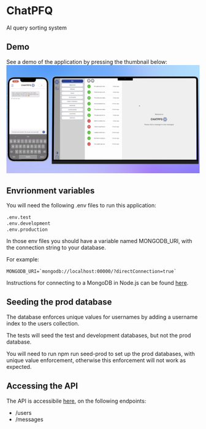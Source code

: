# ChatPFQ
AI query sorting system

## Demo

See a demo of the application by pressing the thumbnail below:
![Screenshot from demo video displaying the iPhone and web app](/demo/thumbnail.png)

## Envrionment variables

You will need the following .env files to run this application:
````
.env.test
.env.development
.env.production
````
In those env files you should have a variable named MONGODB_URI, with the connection string to your database.

For example:
````
MONGODB_URI=`mongodb://localhost:00000/?directConnection=true`
````

Instructions for connecting to a MongoDB in Node.js can be found [here](https://www.mongodb.com/docs/drivers/node/current/fundamentals/connection/connect/).

## Seeding the prod database

The database enforces unique values for usernames by adding a username index to the users collection.

The tests will seed the test and development databases, but not the prod database.

You will need to run npm run seed-prod to set up the prod databases, with unique value enforcement, otherwise this enforcement will not work as expected.

## Accessing the API

The API is accessibile [here](https://chatpfq-api.onrender.com/api/), on the following endpoints:
- /users
- /messages
